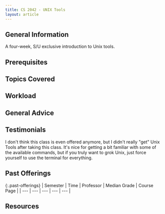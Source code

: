 ```yaml
---
title: CS 2042 - UNIX Tools
layout: article
---
```


## General Information

A four-week, S/U exclusive introduction to Unix tools.

## Prerequisites

## Topics Covered

## Workload

## General Advice

## Testimonials

I don't think this class is even offered anymore, but I didn't really "get" Unix Tools after taking this class. It's nice for getting a bit familiar with some of the available commands, but if you truly want to grok Unix, just force yourself to use the terminal for everything.

## Past Offerings

{:.past-offerings}
| Semester | Time | Professor | Median Grade | Course Page | 
| --- | --- | --- | --- | --- | 

## Resources
